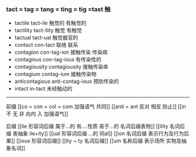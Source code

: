 ### tact = tag = tang = ting = tig =tast 触

- tactile  tact-ile 触觉的 有触觉的
- tactility tact-ility  触觉  有触觉
- tactual tact-ual 触觉器官的 
- contact con-tact 联络 联系
- contagion con-tag-ion 接触传染  传染病
- contagious con-tag-ious 有传染性的
- contagiousity contagiousity 接触传染率
- contagium contag-ium 接触传染物
- anticontagious anti-contag-ious 预防传染的
- intact in-tact 未经触动的

---
前缀
[[co = con  = col = com  加强语气 共同]]
[[anti = ant 反对 相反 防止]]
[[in 不 无 非  向内 入 加强语气]]

后缀
[[ile 形容词后缀 属于...的 有....性质  易于...的 名词后缀表物]]
[[ility 名词后缀 表抽象  ile+ity]]
[[ual 形容词后缀   ...的  同al]]
[[ion  名词后缀 表示行为及行为后果]]
[[ious 形容词后缀]]
[[ity  ~ ty 名词后缀]]
[[um 名称后缀 表示场所 实物及抽象名词]]